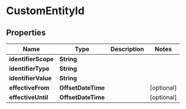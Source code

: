 

# CustomEntityId


## Properties

Name | Type | Description | Notes
------------ | ------------- | ------------- | -------------
**identifierScope** | **String** |  | 
**identifierType** | **String** |  | 
**identifierValue** | **String** |  | 
**effectiveFrom** | **OffsetDateTime** |  |  [optional]
**effectiveUntil** | **OffsetDateTime** |  |  [optional]



